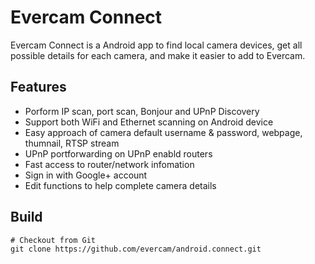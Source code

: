 # Evercam Connect

Evercam Connect is a Android app to find local camera devices, get all possible details for each camera, and make it easier to add to Evercam.

## Features

* Porform IP scan, port scan, Bonjour and UPnP Discovery
* Support both WiFi and Ethernet scanning on Android device
* Easy approach of camera default username & password, webpage, thumnail, RTSP stream
* UPnP portforwarding on UPnP enabld routers
* Fast access to router/network infomation
* Sign in with Google+ account
* Edit functions to help complete camera details

## Build

    # Checkout from Git
    git clone https://github.com/evercam/android.connect.git

    

